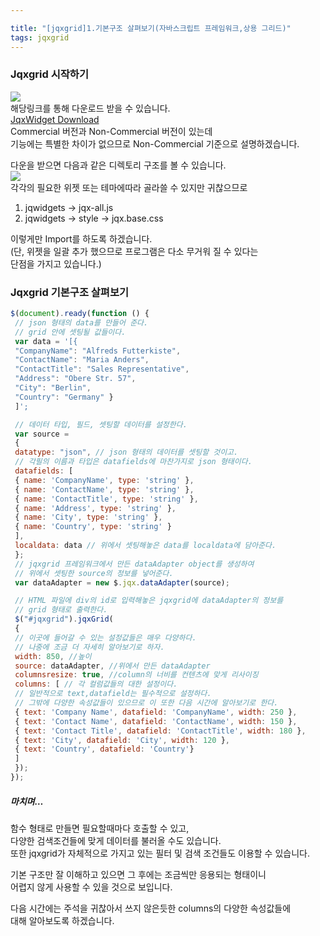 ```yaml
---

title: "[jqxgrid]1.기본구조 살펴보기(자바스크립트 프레임워크,상용 그리드)"
tags: jqxgrid
---
```


### [](#Jqxgrid-시작하기 "Jqxgrid 시작하기")Jqxgrid 시작하기

![](/images/pricing.png)  
해당링크를 통해 다운로드 받을 수 있습니다.  
[JqxWidget Download](https://www.jqwidgets.com/download/)  
Commercial 버전과 Non-Commercial 버전이 있는데  
기능에는 특별한 차이가 없으므로 Non-Commercial 기준으로 설명하겠습니다.

다운을 받으면 다음과 같은 디렉토리 구조를 볼 수 있습니다.  
![](/images/jqxgrid_01_1.png)  
각각의 필요한 위젯 또는 테마에따라 골라쓸 수 있지만 귀찮으므로

1. jqwidgets -> jqx-all.js
2. jqwidgets -> style -> jqx.base.css

이렇게만 Import를 하도록 하겠습니다.  
(단, 위젯을 일괄 추가 했으므로 프로그램은 다소 무거워 질 수 있다는  
단점을 가지고 있습니다.)

### [](#Jqxgrid-기본구조-살펴보기 "Jqxgrid 기본구조 살펴보기")Jqxgrid 기본구조 살펴보기

```javascript
$(document).ready(function () {  
 // json 형태의 data를 만들어 준다.  
 // grid 안에 셋팅될 값들이다.  
 var data = '[{  
 "CompanyName": "Alfreds Futterkiste",  
 "ContactName": "Maria Anders",  
 "ContactTitle": "Sales Representative",  
 "Address": "Obere Str. 57",  
 "City": "Berlin",  
 "Country": "Germany" }  
 ]';  

 // 데이터 타입, 필드, 셋팅할 데이터를 설정한다.  
 var source =  
 {  
 datatype: "json", // json 형태의 데이터를 셋팅할 것이고.  
 // 각필의 이름과 타입은 datafields에 마찬가지로 json 형태이다.  
 datafields: [  
 { name: 'CompanyName', type: 'string' },  
 { name: 'ContactName', type: 'string' },  
 { name: 'ContactTitle', type: 'string' },  
 { name: 'Address', type: 'string' },  
 { name: 'City', type: 'string' },  
 { name: 'Country', type: 'string' }  
 ],  
 localdata: data // 위에서 셋팅해놓은 data를 localdata에 담아준다.  
 };  
 // jqxgrid 프레임워크에서 만든 dataAdapter object를 생성하여  
 // 위에서 셋팅한 source의 정보를 넣어준다.  
 var dataAdapter = new $.jqx.dataAdapter(source);  

 // HTML 파일에 div의 id로 입력해놓은 jqxgrid에 dataAdapter의 정보를  
 // grid 형태로 출력한다.  
 $("#jqxgrid").jqxGrid(  
 {  
 // 이곳에 들어갈 수 있는 설정값들은 매우 다양하다.  
 // 나중에 조금 더 자세히 알아보기로 하자.  
 width: 850, //높이  
 source: dataAdapter, //위에서 만든 dataAdapter  
 columnsresize: true, //column의 너비를 컨텐츠에 맞게 리사이징  
 columns: [ // 각 컬럼값들의 대한 설정이다.  
 // 일반적으로 text,datafield는 필수적으로 설정하다.  
 // 그밖에 다양한 속성값들이 있으므로 이 또한 다음 시간에 알아보기로 한다.  
 { text: 'Company Name', datafield: 'CompanyName', width: 250 },  
 { text: 'Contact Name', datafield: 'ContactName', width: 150 },  
 { text: 'Contact Title', datafield: 'ContactTitle', width: 180 },  
 { text: 'City', datafield: 'City', width: 120 },  
 { text: 'Country', datafield: 'Country'}  
 ]  
 });  
});  
```



##### [](#마치며… "마치며…")마치며…

함수 형태로 만들면 필요할때마다 호출할 수 있고,  
다양한 검색조건들에 맞게 데이터를 불러올 수도 있습니다.  
또한 jqxgrid가 자체적으로 가지고 있는 필터 및 검색 조건들도 이용할 수 있습니다.

기본 구조만 잘 이해하고 있으면 그 후에는 조금씩만 응용되는 형태이니  
어렵지 않게 사용할 수 있을 것으로 보입니다.

다음 시간에는 주석을 귀찮아서 쓰지 않은듯한 columns의 다양한 속성값들에  
대해 알아보도록 하겠습니다.
